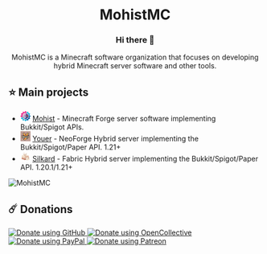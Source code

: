<p align="center">
  <h1 align="center">MohistMC</h1>
</p>

<h3 align="center">Hi there 👋</h3>
<p align="center">MohistMC is a Minecraft software organization that focuses on developing hybrid Minecraft server software and other tools.</p>

## ⭐ Main projects
- <img src="/img/mohist.webp" width="20" />&nbsp;[Mohist](https://github.com/MohistMC/Mohist) - Minecraft Forge server software implementing Bukkit/Spigot APIs.
- <img src="/img/youer.webp" width="20" />&nbsp;[Youer](https://github.com/MohistMC/Youer) - NeoForge Hybrid server implementing the Bukkit/Spigot/Paper API. 1.21+
- <img src="/img/silkard.webp" width="20" />&nbsp;[Silkard](https://github.com/MohistMC/Silkard) - Fabric Hybrid server implementing the Bukkit/Spigot/Paper API. 1.20.1/1.21+

![MohistMC](https://count.kjchmc.cn/get/@:MohistMC?theme=minecraft)

## ☄️ Donations

<a href="https://github.com/sponsors/MohistMC">
  <img height="32px" alt="Donate using GitHub" src="https://img.shields.io/badge/github%20sponsors-30363D?style=for-the-badge&logo=GitHub-Sponsors" />
</a>
<a href="https://opencollective.com/mohist">
  <img height="32px" alt="Donate using OpenCollective" src="https://img.shields.io/badge/opencollective-30363D?style=for-the-badge&logo=OpenCollective" />
</a>
<a href="https://www.paypal.com/paypalme/Mgazul">
  <img height="32px" alt="Donate using PayPal" src="https://img.shields.io/badge/paypal-30363D?style=for-the-badge&logo=PayPal" />
</a>
<a href="https://www.patreon.com/c/mohistmc">
  <img height="32px" alt="Donate using Patreon" src="https://img.shields.io/badge/Patreon-30363D?style=for-the-badge&logo=Patreon" />
</a>